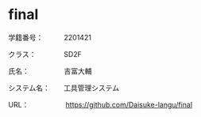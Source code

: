 # final

学籍番号：　　　2201421       

クラス：　　　　SD2F    

氏名：　　　　　吉富大輔    

システム名：　　工具管理システム    

URL：　　　　　 https://github.com/Daisuke-langu/final